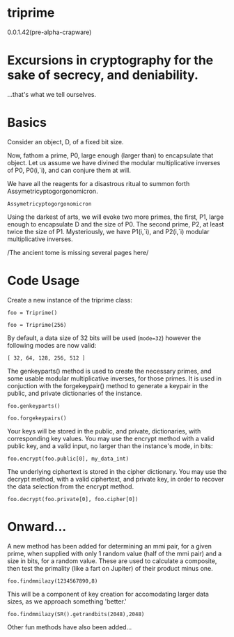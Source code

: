 # triprime 
0.0.1.42(pre-alpha-crapware)

# Excursions in cryptography for the sake of secrecy, and deniability.
...that's what we tell ourselves.

# Basics
Consider an object, D, of a fixed bit size.

Now, fathom a prime, P0, large enough (larger than) to encapsulate that object.
Let us assume we have divined the modular multiplicative inverses of P0, P0(i,\`i), and can conjure them at will.

We have all the reagents for a disastrous ritual to summon forth Assymetricyptogorgonomicron.

`Assymetricyptogorgonomicron`

Using the darkest of arts, we will evoke two more primes, the first, P1, large enough to encapsulate D and the size of P0. The second prime, P2, at least twice the size of P1. Mysteriously, we have P1(i,\`i), and P2(i,\`i) modular multiplicative inverses.

/The ancient tome is missing several pages here/

# Code Usage
Create a new instance of the triprime class:

`foo = Triprime()`

`foo = Triprime(256)`

By default, a data size of 32 bits will be used (`mode=32`) however the following modes are now valid:

`[ 32, 64, 128, 256, 512 ]`


The genkeyparts() method is used to create the necessary primes, and some usable modular multiplicative inverses, for those primes. It is used in conjuction with the forgekeypair() method to generate a keypair in the public, and private dictionaries of the instance.

`foo.genkeyparts()`

`foo.forgekeypairs()`

Your keys will be stored in the public, and private, dictionaries, with corresponding key values. You may use the encrypt method with a valid public key, and a valid input, no larger than the instance's mode, in bits:

`foo.encrypt(foo.public[0], my_data_int)`

The underlying ciphertext is stored in the cipher dictionary. You may use the decrypt method, with a valid ciphertext, and private key, in order to recover the data selection from the encrypt method.

`foo.decrypt(foo.private[0], foo.cipher[0])`

# Onward...
A new method has been added for determining an mmi pair, for a given prime, when supplied with only 1 random value (half of the mmi pair) and a size in bits, for a random value. These are used to calculate a composite, then test the primality (like a fart on Jupiter) of their product minus one.

`foo.findmmilazy(1234567890,8)`

This will be a component of key creation for accomodating larger data sizes, as we approach something 'better.'

`foo.findmmilazy(SR().getrandbits(2048),2048)`

Other fun methods have also been added...


